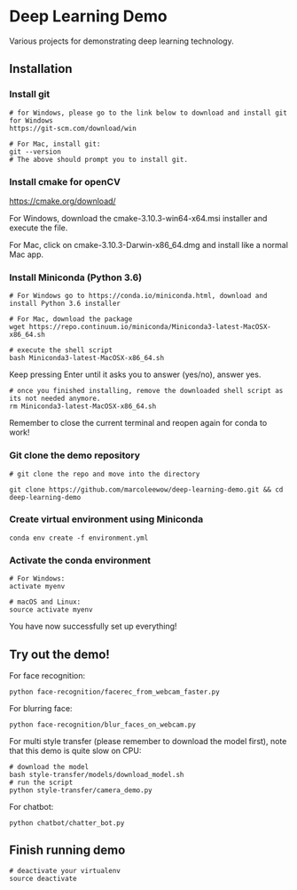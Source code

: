 # Deep Learning Demo

Various projects for demonstrating deep learning technology.

## Installation

### Install git
```
# for Windows, please go to the link below to download and install git for Windows
https://git-scm.com/download/win
```
```
# For Mac, install git:
git --version
# The above should prompt you to install git.
```
### Install cmake for openCV

https://cmake.org/download/

For Windows, download the cmake-3.10.3-win64-x64.msi installer and execute the file.

For Mac, click on cmake-3.10.3-Darwin-x86_64.dmg and install like a normal Mac app.


### Install Miniconda (Python 3.6)
```
# For Windows go to https://conda.io/miniconda.html, download and install Python 3.6 installer

# For Mac, download the package
wget https://repo.continuum.io/miniconda/Miniconda3-latest-MacOSX-x86_64.sh

# execute the shell script
bash Miniconda3-latest-MacOSX-x86_64.sh
```

Keep pressing Enter until it asks you to answer (yes/no), answer yes.
```
# once you finished installing, remove the downloaded shell script as its not needed anymore.
rm Miniconda3-latest-MacOSX-x86_64.sh

```


Remember to close the current terminal and reopen again for conda to work!

### Git clone the demo repository
```
# git clone the repo and move into the directory

git clone https://github.com/marcoleewow/deep-learning-demo.git && cd deep-learning-demo

```

### Create virtual environment using Miniconda

```
conda env create -f environment.yml
```

### Activate the conda environment

```
# For Windows: 
activate myenv
```
```
# macOS and Linux:
source activate myenv
```

You have now successfully set up everything!

## Try out the demo!

For face recognition:

`python face-recognition/facerec_from_webcam_faster.py`

For blurring face:

`python face-recognition/blur_faces_on_webcam.py`

For multi style transfer (please remember to download the model first), 
note that this demo is quite slow on CPU:
```
# download the model
bash style-transfer/models/download_model.sh
# run the script
python style-transfer/camera_demo.py
```
For chatbot:

`python chatbot/chatter_bot.py`


## Finish running demo
```
# deactivate your virtualenv
source deactivate
```



